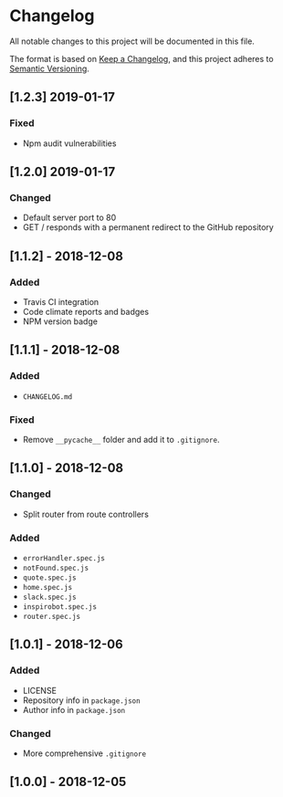# Changelog
All notable changes to this project will be documented in this file.

The format is based on [Keep a Changelog](https://keepachangelog.com/en/1.0.0/),
and this project adheres to [Semantic Versioning](https://semver.org/spec/v2.0.0.html).

## [1.2.3] 2019-01-17
### Fixed
- Npm audit vulnerabilities

## [1.2.0] 2019-01-17
### Changed
- Default server port to 80
- GET / responds with a permanent redirect to the GitHub repository

## [1.1.2] - 2018-12-08
### Added
- Travis CI integration
- Code climate reports and badges
- NPM version badge

## [1.1.1] - 2018-12-08
### Added
- `CHANGELOG.md`

### Fixed
- Remove `__pycache__` folder and add it to `.gitignore`.

## [1.1.0] - 2018-12-08
### Changed
- Split router from route controllers

### Added
- `errorHandler.spec.js`
- `notFound.spec.js`
- `quote.spec.js`
- `home.spec.js`
- `slack.spec.js`
- `inspirobot.spec.js`
- `router.spec.js`

## [1.0.1] - 2018-12-06
### Added
- LICENSE
- Repository info in `package.json`
- Author info in `package.json`

### Changed
- More comprehensive `.gitignore`

## [1.0.0] - 2018-12-05

